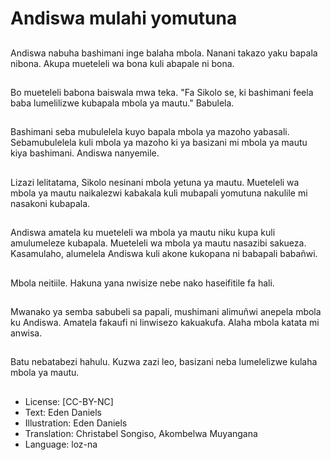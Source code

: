 # Andiswa mulahi yomutuna

##
Andiswa nabuha bashimani inge balaha mbola. Nanani takazo yaku bapala nibona. Akupa mueteleli wa bona kuli abapale ni bona.

##
Bo mueteleli babona baiswala mwa teka. "Fa Sikolo se, ki bashimani feela baba lumelilizwe kubapala mbola ya mautu." Babulela.

##
Bashimani seba mubulelela kuyo bapala mbola ya mazoho yabasali. Sebamubulelela kuli mbola ya mazoho ki ya basizani mi mbola ya mautu kiya bashimani. Andiswa nanyemile.

##
Lizazi lelitatama, Sikolo nesinani mbola yetuna ya mautu. Mueteleli wa mbola ya mautu naikalezwi kabakala kuli mubapali yomutuna nakulile mi nasakoni kubapala.

##
Andiswa amatela ku mueteleli wa mbola ya mautu niku kupa kuli amulumeleze kubapala. Mueteleli wa mbola ya mautu nasazibi sakueza. Kasamulaho, alumelela Andiswa kuli akone kukopana ni babapali babañwi.

##
Mbola neitiile. Hakuna yana nwisize nebe nako haseifitile fa hali.

##
Mwanako ya semba sabubeli sa papali, mushimani alimuñwi anepela mbola ku Andiswa. Amatela fakaufi ni linwisezo kakuakufa. Alaha mbola katata mi anwisa.

##
Batu nebatabezi hahulu. Kuzwa zazi leo, basizani neba lumelelizwe kulaha mbola ya mautu.

##
* License: [CC-BY-NC]
* Text: Eden Daniels
* Illustration: Eden Daniels
* Translation: Christabel Songiso, Akombelwa Muyangana
* Language: loz-na
